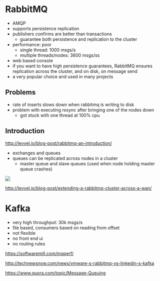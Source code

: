 # RabbitMQ

- AMQP
- supports persistence replication
- publishers confirms are better than transactions
  - guarantee both persistence and replication to the cluster
- performance: poor
  - single thread: 1000 msgs/s
  - multiple threads/nodes: 3600 msgs/ss
- web based console
- if you want to have high persistence guarantees, RabbitMQ ensures replication across the cluster, and on disk, on message send
- a very popular choice and used in many projects

## Problems

- rate of inserts slows down when rabbitmq is writing to disk
- problem with executing *resync* after bringing one of the nodes down
  - got stuck with one thread at 100% cpu

## Introduction

http://levvel.io/blog-post/rabbitmq-an-introduction/

- exchanges and queues
- queues can be replicated across nodes in a cluster
  - master queue and slave queues (used when node holding master queue crashes)

![](http://levvel.wpengine.com/wp-content/uploads/2015/08/1432916675391.png)

http://levvel.io/blog-post/extending-a-rabbitmq-cluster-across-a-wan/


# Kafka

- very high throughput: 30k msgs/s
- file based, consumers based on reading from offset
- not flexible
- no front end ui
- no routing rules


https://softwaremill.com/mqperf/

http://technewsnow.com/news/vmware-s-rabbitmq-vs-linkedin-s-kafka

https://www.quora.com/topic/Message-Queuing

